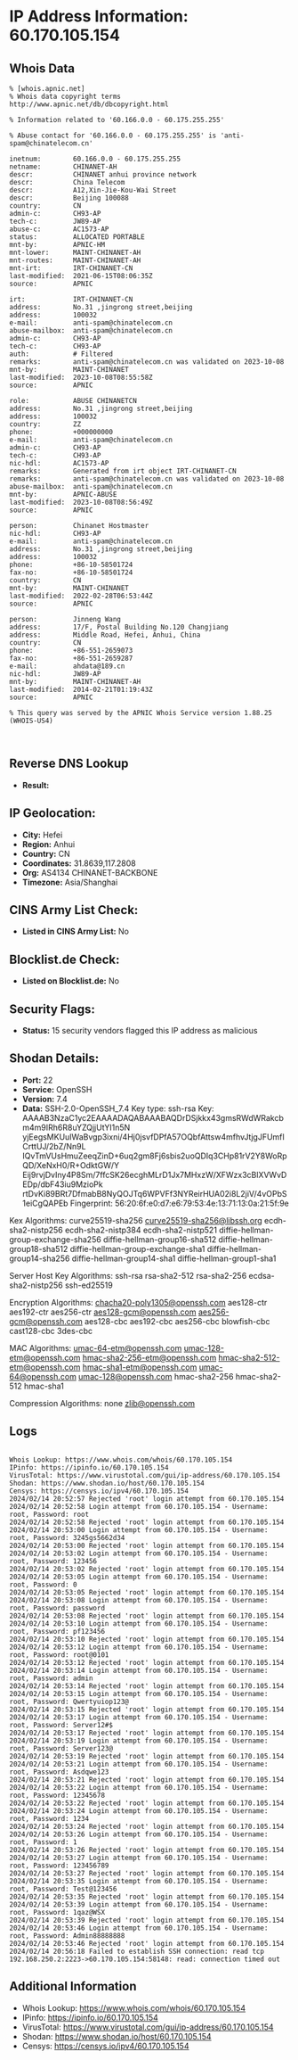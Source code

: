# IP Address Information: 60.170.105.154

## Whois Data
```
% [whois.apnic.net]
% Whois data copyright terms    http://www.apnic.net/db/dbcopyright.html

% Information related to '60.166.0.0 - 60.175.255.255'

% Abuse contact for '60.166.0.0 - 60.175.255.255' is 'anti-spam@chinatelecom.cn'

inetnum:        60.166.0.0 - 60.175.255.255
netname:        CHINANET-AH
descr:          CHINANET anhui province network
descr:          China Telecom
descr:          A12,Xin-Jie-Kou-Wai Street
descr:          Beijing 100088
country:        CN
admin-c:        CH93-AP
tech-c:         JW89-AP
abuse-c:        AC1573-AP
status:         ALLOCATED PORTABLE
mnt-by:         APNIC-HM
mnt-lower:      MAINT-CHINANET-AH
mnt-routes:     MAINT-CHINANET-AH
mnt-irt:        IRT-CHINANET-CN
last-modified:  2021-06-15T08:06:35Z
source:         APNIC

irt:            IRT-CHINANET-CN
address:        No.31 ,jingrong street,beijing
address:        100032
e-mail:         anti-spam@chinatelecom.cn
abuse-mailbox:  anti-spam@chinatelecom.cn
admin-c:        CH93-AP
tech-c:         CH93-AP
auth:           # Filtered
remarks:        anti-spam@chinatelecom.cn was validated on 2023-10-08
mnt-by:         MAINT-CHINANET
last-modified:  2023-10-08T08:55:58Z
source:         APNIC

role:           ABUSE CHINANETCN
address:        No.31 ,jingrong street,beijing
address:        100032
country:        ZZ
phone:          +000000000
e-mail:         anti-spam@chinatelecom.cn
admin-c:        CH93-AP
tech-c:         CH93-AP
nic-hdl:        AC1573-AP
remarks:        Generated from irt object IRT-CHINANET-CN
remarks:        anti-spam@chinatelecom.cn was validated on 2023-10-08
abuse-mailbox:  anti-spam@chinatelecom.cn
mnt-by:         APNIC-ABUSE
last-modified:  2023-10-08T08:56:49Z
source:         APNIC

person:         Chinanet Hostmaster
nic-hdl:        CH93-AP
e-mail:         anti-spam@chinatelecom.cn
address:        No.31 ,jingrong street,beijing
address:        100032
phone:          +86-10-58501724
fax-no:         +86-10-58501724
country:        CN
mnt-by:         MAINT-CHINANET
last-modified:  2022-02-28T06:53:44Z
source:         APNIC

person:         Jinneng Wang
address:        17/F, Postal Building No.120 Changjiang
address:        Middle Road, Hefei, Anhui, China
country:        CN
phone:          +86-551-2659073
fax-no:         +86-551-2659287
e-mail:         ahdata@189.cn
nic-hdl:        JW89-AP
mnt-by:         MAINT-CHINANET-AH
last-modified:  2014-02-21T01:19:43Z
source:         APNIC

% This query was served by the APNIC Whois Service version 1.88.25 (WHOIS-US4)



```
## Reverse DNS Lookup
- **Result:** 

## IP Geolocation:
- **City:** Hefei
- **Region:** Anhui
- **Country:** CN
- **Coordinates:** 31.8639,117.2808
- **Org:** AS4134 CHINANET-BACKBONE
- **Timezone:** Asia/Shanghai

## CINS Army List Check:
- **Listed in CINS Army List:** 
No

## Blocklist.de Check:
- **Listed on Blocklist.de:** 
No

## Security Flags:
- **Status:** 15 security vendors flagged this IP address as malicious

## Shodan Details:
- **Port:** 22
- **Service:** OpenSSH
- **Version:** 7.4
- **Data:** SSH-2.0-OpenSSH_7.4
Key type: ssh-rsa
Key: AAAAB3NzaC1yc2EAAAADAQABAAABAQDrDSjkkx43gmsRWdWRakcbm4m9IRh6R8uYZQjjUtYI1n5N
yjEegsMKUuIWaBvgp3ixni/4Hj0jsvfDPfA57OQbfAttsw4mfhvJtjgJFUmfICrttUJ/2bZ/Nn9L
IQvTmVUsHmuZeeqZinD+6uq2gm8Fj6sbis2uoQDIq3CHp81rV2Y8WoRpQD/XeNxH0/R+OdktGW/Y
Eij9rvjDvIny4P8Sm/7ffcSK26ecghMLrD1Jx7MHxzW/XFWzx3cBlXVWvDEDp/dbF43iu9MzioPk
rtDvKi89BRt7DfmabB8NyQOJTq6WPVFf3NYReirHUA02i8L2jiV/4vOPbS1eiCgQAPEb
Fingerprint: 56:20:6f:e0:d7:e6:79:53:4e:13:71:13:0a:21:5f:9e

Kex Algorithms:
	curve25519-sha256
	curve25519-sha256@libssh.org
	ecdh-sha2-nistp256
	ecdh-sha2-nistp384
	ecdh-sha2-nistp521
	diffie-hellman-group-exchange-sha256
	diffie-hellman-group16-sha512
	diffie-hellman-group18-sha512
	diffie-hellman-group-exchange-sha1
	diffie-hellman-group14-sha256
	diffie-hellman-group14-sha1
	diffie-hellman-group1-sha1

Server Host Key Algorithms:
	ssh-rsa
	rsa-sha2-512
	rsa-sha2-256
	ecdsa-sha2-nistp256
	ssh-ed25519

Encryption Algorithms:
	chacha20-poly1305@openssh.com
	aes128-ctr
	aes192-ctr
	aes256-ctr
	aes128-gcm@openssh.com
	aes256-gcm@openssh.com
	aes128-cbc
	aes192-cbc
	aes256-cbc
	blowfish-cbc
	cast128-cbc
	3des-cbc

MAC Algorithms:
	umac-64-etm@openssh.com
	umac-128-etm@openssh.com
	hmac-sha2-256-etm@openssh.com
	hmac-sha2-512-etm@openssh.com
	hmac-sha1-etm@openssh.com
	umac-64@openssh.com
	umac-128@openssh.com
	hmac-sha2-256
	hmac-sha2-512
	hmac-sha1

Compression Algorithms:
	none
	zlib@openssh.com


## Logs
```

Whois Lookup: https://www.whois.com/whois/60.170.105.154
IPinfo: https://ipinfo.io/60.170.105.154
VirusTotal: https://www.virustotal.com/gui/ip-address/60.170.105.154
Shodan: https://www.shodan.io/host/60.170.105.154
Censys: https://censys.io/ipv4/60.170.105.154
2024/02/14 20:52:57 Rejected 'root' login attempt from 60.170.105.154
2024/02/14 20:52:58 Login attempt from 60.170.105.154 - Username: root, Password: root
2024/02/14 20:52:58 Rejected 'root' login attempt from 60.170.105.154
2024/02/14 20:53:00 Login attempt from 60.170.105.154 - Username: root, Password: 3245gs5662d34
2024/02/14 20:53:00 Rejected 'root' login attempt from 60.170.105.154
2024/02/14 20:53:02 Login attempt from 60.170.105.154 - Username: root, Password: 123456
2024/02/14 20:53:02 Rejected 'root' login attempt from 60.170.105.154
2024/02/14 20:53:05 Login attempt from 60.170.105.154 - Username: root, Password: 0
2024/02/14 20:53:05 Rejected 'root' login attempt from 60.170.105.154
2024/02/14 20:53:08 Login attempt from 60.170.105.154 - Username: root, Password: password
2024/02/14 20:53:08 Rejected 'root' login attempt from 60.170.105.154
2024/02/14 20:53:10 Login attempt from 60.170.105.154 - Username: root, Password: pf123456
2024/02/14 20:53:10 Rejected 'root' login attempt from 60.170.105.154
2024/02/14 20:53:12 Login attempt from 60.170.105.154 - Username: root, Password: root@0101
2024/02/14 20:53:12 Rejected 'root' login attempt from 60.170.105.154
2024/02/14 20:53:14 Login attempt from 60.170.105.154 - Username: root, Password: admin
2024/02/14 20:53:14 Rejected 'root' login attempt from 60.170.105.154
2024/02/14 20:53:15 Login attempt from 60.170.105.154 - Username: root, Password: Qwertyuiop123@
2024/02/14 20:53:15 Rejected 'root' login attempt from 60.170.105.154
2024/02/14 20:53:17 Login attempt from 60.170.105.154 - Username: root, Password: Server12#$
2024/02/14 20:53:17 Rejected 'root' login attempt from 60.170.105.154
2024/02/14 20:53:19 Login attempt from 60.170.105.154 - Username: root, Password: Server123@
2024/02/14 20:53:19 Rejected 'root' login attempt from 60.170.105.154
2024/02/14 20:53:21 Login attempt from 60.170.105.154 - Username: root, Password: Asdqwe123
2024/02/14 20:53:21 Rejected 'root' login attempt from 60.170.105.154
2024/02/14 20:53:22 Login attempt from 60.170.105.154 - Username: root, Password: 12345678
2024/02/14 20:53:22 Rejected 'root' login attempt from 60.170.105.154
2024/02/14 20:53:24 Login attempt from 60.170.105.154 - Username: root, Password: 1234
2024/02/14 20:53:24 Rejected 'root' login attempt from 60.170.105.154
2024/02/14 20:53:26 Login attempt from 60.170.105.154 - Username: root, Password: 1
2024/02/14 20:53:26 Rejected 'root' login attempt from 60.170.105.154
2024/02/14 20:53:27 Login attempt from 60.170.105.154 - Username: root, Password: 123456789
2024/02/14 20:53:27 Rejected 'root' login attempt from 60.170.105.154
2024/02/14 20:53:35 Login attempt from 60.170.105.154 - Username: root, Password: Test@123456
2024/02/14 20:53:35 Rejected 'root' login attempt from 60.170.105.154
2024/02/14 20:53:39 Login attempt from 60.170.105.154 - Username: root, Password: 1qaz@WSX
2024/02/14 20:53:39 Rejected 'root' login attempt from 60.170.105.154
2024/02/14 20:53:46 Login attempt from 60.170.105.154 - Username: root, Password: Admin88888888
2024/02/14 20:53:46 Rejected 'root' login attempt from 60.170.105.154
2024/02/14 20:56:18 Failed to establish SSH connection: read tcp 192.168.250.2:2223->60.170.105.154:58148: read: connection timed out

```
## Additional Information
- Whois Lookup: https://www.whois.com/whois/60.170.105.154
- IPinfo: https://ipinfo.io/60.170.105.154
- VirusTotal: https://www.virustotal.com/gui/ip-address/60.170.105.154
- Shodan: https://www.shodan.io/host/60.170.105.154
- Censys: https://censys.io/ipv4/60.170.105.154

